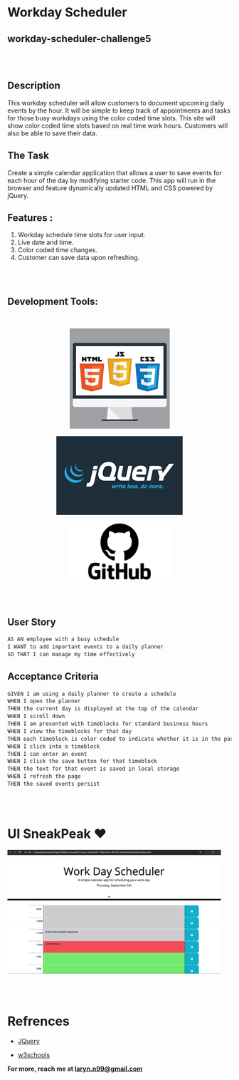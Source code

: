 

# Workday Scheduler

## workday-scheduler-challenge5

<br></br>

## Description
This workday scheduler will allow customers to document upcoming daily events by the hour. It will be simple to keep track of appointments and tasks for those busy workdays using the color coded time slots. This site will show color coded time slots based on real time work hours. Customers will also be able to save their data.

## The Task

Create a simple calendar application that allows a user to save events for each hour of the day by modifying starter code. This app will run in the browser and feature dynamically updated HTML and CSS powered by jQuery.


##  Features :

1) Workday schedule time slots for user input.
2) Live date and time.
3) Color coded time changes.
4) Customer can save data upon refreshing.

<br></br>
## Development Tools:
<br>
<div align = "center">

![Alt text](images/dev-tools.png)

![Alt text](images/jqimage.png)

![Alt text](images/gh.png)

</div>

<br></br>

## User Story

```md
AS AN employee with a busy schedule
I WANT to add important events to a daily planner
SO THAT I can manage my time effectively
```

## Acceptance Criteria

```md
GIVEN I am using a daily planner to create a schedule
WHEN I open the planner
THEN the current day is displayed at the top of the calendar
WHEN I scroll down
THEN I am presented with timeblocks for standard business hours
WHEN I view the timeblocks for that day
THEN each timeblock is color coded to indicate whether it is in the past, present, or future
WHEN I click into a timeblock
THEN I can enter an event
WHEN I click the save button for that timeblock
THEN the text for that event is saved in local storage
WHEN I refresh the page
THEN the saved events persist
```

<br></br>

# UI SneakPeak ❤️ 

![Alt text](images/05-third-party-apis-homework-demo.gif)

<br><br>

# Refrences

- <a href="https://jquery.com/">JQuery</a>

- <a href="https://www.w3schools.com">w3schools</a>

**For more, reach me at laryn.n99@gmail.com**

<br>
